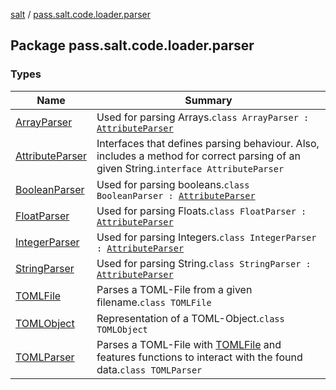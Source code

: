 [salt](../index.md) / [pass.salt.code.loader.parser](./index.md)

## Package pass.salt.code.loader.parser

### Types

| Name | Summary |
|---|---|
| [ArrayParser](-array-parser/index.md) | Used for parsing Arrays.`class ArrayParser : `[`AttributeParser`](-attribute-parser/index.md) |
| [AttributeParser](-attribute-parser/index.md) | Interfaces that defines parsing behaviour. Also, includes a method for correct parsing of an given String.`interface AttributeParser` |
| [BooleanParser](-boolean-parser/index.md) | Used for parsing booleans.`class BooleanParser : `[`AttributeParser`](-attribute-parser/index.md) |
| [FloatParser](-float-parser/index.md) | Used for parsing Floats.`class FloatParser : `[`AttributeParser`](-attribute-parser/index.md) |
| [IntegerParser](-integer-parser/index.md) | Used for parsing Integers.`class IntegerParser : `[`AttributeParser`](-attribute-parser/index.md) |
| [StringParser](-string-parser/index.md) | Used for parsing String.`class StringParser : `[`AttributeParser`](-attribute-parser/index.md) |
| [TOMLFile](-t-o-m-l-file/index.md) | Parses a TOML-File from a given filename.`class TOMLFile` |
| [TOMLObject](-t-o-m-l-object/index.md) | Representation of a TOML-Object.`class TOMLObject` |
| [TOMLParser](-t-o-m-l-parser/index.md) | Parses a TOML-File with [TOMLFile](-t-o-m-l-file/index.md) and features functions to interact with the found data.`class TOMLParser` |
